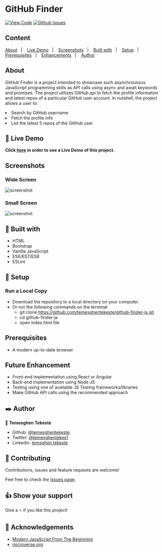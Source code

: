 # GitHub Finder

[![View Code](https://img.shields.io/badge/View%20-Code-green)](https://github.com/temesghentekeste/github-finder-js/pulls)
[![Github Issues](https://img.shields.io/badge/GitHub-Issues-orange)](https://github.com/temesghentekeste/github-finder-js/issues)


## Content

<a text-align="center" href="#about">About</a>&nbsp;&nbsp;&nbsp;|&nbsp;&nbsp;&nbsp;
<a href="#live">Live Demo</a>&nbsp;&nbsp;&nbsp;|&nbsp;&nbsp;&nbsp;
<a href="#screenshots">Screenshots</a>&nbsp;&nbsp;&nbsp;|&nbsp;&nbsp;&nbsp;
<a href="#with">Built with</a>&nbsp;&nbsp;&nbsp;|&nbsp;&nbsp;&nbsp;
<a href="#setup">Setup</a>&nbsp;&nbsp;&nbsp;|&nbsp;&nbsp;&nbsp;
<a href="#prerequisites">Prerequisites</a>&nbsp;&nbsp;&nbsp;|&nbsp;&nbsp;&nbsp;
<a href="#enhancement">Enhancements</a>&nbsp;&nbsp;&nbsp;|&nbsp;&nbsp;&nbsp;
<a href="#author">Author</a>


## About <a name = "about"></a>

GitHub Finder is a project intended to showcase such asynchrounous JavaScript programming skills as API calls using async and await keywords and promises. The project utilizes GitHub api to fetch the profile information and latest repos of a particular GitHub user account.
In nutshell, the project allows a user to:
<li>Search by GitHub username</li>
<li>Fetch the profile info</li>
<li>List the latest 5 repos of the GitHub user</li>

## 🔴 Live Demo <a name = "live"></a>

**Click [here](https://githubfinder-js-temesghen.netlify.app/) in order to see a Live Demo of this project.**

## Screenshots <a name = "screenshots"></a>

### Wide Screen
![screenshot](./images/screencapture-widescreen.png) 
### Small Screen
![screenshot](./images/screencapture-mobile.png) 

## 🔧 Built with<a name = "with"></a>

- HTML
- Bootstrap
- Vanilla JavaScript
- ES6/ES7/ES8
- ESLint

## 🔨 Setup<a name = "setup"></a>
### Run a Local Copy
- Download the repository to a local directory on your computer.
- Or run the following commands on the terminal
  - git clone https://github.com/temesghentekeste/github-finder-js.git
  - cd github-finder-js
  - open index.html file

## Prerequisites<a name = "prerequisites"></a>
- A modern up-to-date browser

## Future Enhancement<a name = "enhancement"></a>
- Front-end implementation using React or Angular
- Back-end implementation using Node JS
- Testing using one of available JS Testing frameworks/libraries
- Make GitHub API calls using the recommended approach

## ✒️  Author <a name = "author"></a>

👤 **Temesghen Tekeste**

- Github: [@temesghentekeste](https://github.com/temesghentekeste)
- Twitter: [@temesghentekes1](https://twitter.com/temesghentekes1)
- Linkedin: [temsghen tekeste](https://www.linkedin.com/in/temesghentekeste/)


## 🤝 Contributing

Contributions, issues and feature requests are welcome!

Feel free to check the [issues page](https://github.com/temesghentekeste/github-finder-js/issues).


## 👍 Show your support

Give a ⭐️ if you like this project!

## :clap: Acknowledgements
- <a href="https://www.udemy.com/course/modern-javascript-from-the-beginning/" target="_blank">Modern JavaScript From The Beginning</a>
- <a href="https://www.microverse.org/" target="_blank">microverse.org</a>
</div>
